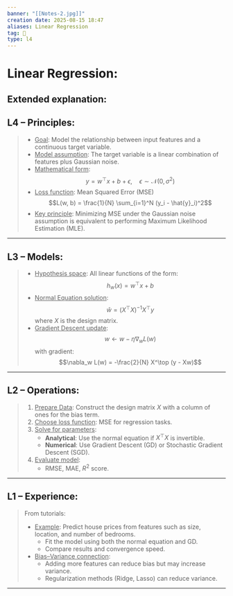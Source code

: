 ```yaml
---
banner: "[[Notes-2.jpg]]"
creation date: 2025-08-15 18:47
aliases: Linear Regression
tag: 🧠
type: l4
---
```

# Linear Regression:
## Extended explanation:
## L4 – Principles:
> - <u>Goal</u>: Model the relationship between input features and a continuous target variable.
> - <u>Model assumption</u>: The target variable is a linear combination of features plus Gaussian noise.
> - <u>Mathematical form</u>:$$y = w^\top x + b + \epsilon, \quad \epsilon \sim \mathcal{N}(0, \sigma^2)$$
> - <u>Loss function</u>: Mean Squared Error (MSE)$$L(w, b) = \frac{1}{N} \sum_{i=1}^N (y_i - \hat{y}_i)^2$$
> - <u>Key principle</u>: Minimizing MSE under the Gaussian noise assumption is equivalent to performing Maximum Likelihood Estimation (MLE).
---
## L3 – Models:
> - <u>Hypothesis space</u>: All linear functions of the form:$$h_w(x) = w^\top x + b$$
> - <u>Normal Equation solution</u>:$$\hat{w} = (X^\top X)^{-1} X^\top y$$
>   where $X$ is the design matrix.
> - <u>Gradient Descent update</u>:$$w \leftarrow w - \eta \nabla_w L(w)$$
>   with gradient:$$\nabla_w L(w) = -\frac{2}{N} X^\top (y - Xw)$$
---
## L2 – Operations:
> 1. <u>Prepare Data</u>: Construct the design matrix $X$ with a column of ones for the bias term.
> 2. <u>Choose loss function</u>: MSE for regression tasks.
> 3. <u>Solve for parameters</u>:
>    - **Analytical**: Use the normal equation if $X^\top X$ is invertible.
>    - **Numerical**: Use Gradient Descent (GD) or Stochastic Gradient Descent (SGD).
> 4. <u>Evaluate model</u>:
>    - RMSE, MAE, $R^2$ score.

---
## L1 – Experience:
> From tutorials:
> - <u>Example</u>: Predict house prices from features such as size, location, and number of bedrooms.
>   - Fit the model using both the normal equation and GD.
>   - Compare results and convergence speed.
> - <u>Bias–Variance connection</u>:
>   - Adding more features can reduce bias but may increase variance.
>   - Regularization methods (Ridge, Lasso) can reduce variance.

---



